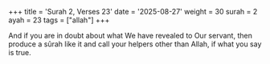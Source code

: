 +++
title = 'Surah 2, Verses 23'
date = '2025-08-27'
weight = 30
surah = 2
ayah = 23
tags = ["allah"]
+++

And if you are in doubt about what We have revealed to Our servant, then produce a sûrah like it and call your helpers other than Allah, if what you say is true.
